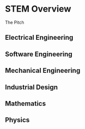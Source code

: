 # STEM Overview

The Pitch

## Electrical Engineering

## Software Engineering

## Mechanical Engineering

## Industrial Design

## Mathematics

## Physics

